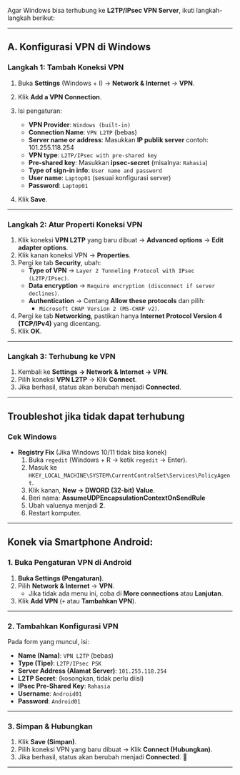 Agar Windows bisa terhubung ke **L2TP/IPsec VPN Server**, ikuti langkah-langkah berikut:  

---

## **A. Konfigurasi VPN di Windows**  
### **Langkah 1: Tambah Koneksi VPN**  
1. Buka **Settings** (Windows + I) → **Network & Internet** → **VPN**.  
2. Klik **Add a VPN Connection**.  
3. Isi pengaturan:  
   - **VPN Provider**: `Windows (built-in)`  
   - **Connection Name**: `VPN L2TP` (bebas)  
   - **Server name or address**: Masukkan **IP publik server** contoh: 101.255.118.254 
   - **VPN type**: `L2TP/IPsec with pre-shared key`  
   - **Pre-shared key**: Masukkan **ipsec-secret** (misalnya: `Rahasia`)  
   - **Type of sign-in info**: `User name and password`  
   - **User name**: `Laptop01` (sesuai konfigurasi server)  
   - **Password**: `Laptop01`  

4. Klik **Save**.  

---

### **Langkah 2: Atur Properti Koneksi VPN**  
1. Klik koneksi **VPN L2TP** yang baru dibuat → **Advanced options** → **Edit adapter options**.  
2. Klik kanan koneksi VPN → **Properties**.  
3. Pergi ke tab **Security**, ubah:  
   - **Type of VPN** → `Layer 2 Tunneling Protocol with IPsec (L2TP/IPsec)`.  
   - **Data encryption** → `Require encryption (disconnect if server declines)`.  
   - **Authentication** → Centang **Allow these protocols** dan pilih:  
     - `Microsoft CHAP Version 2 (MS-CHAP v2)`.  
4. Pergi ke tab **Networking**, pastikan hanya **Internet Protocol Version 4 (TCP/IPv4)** yang dicentang.  
5. Klik **OK**.  

---

### **Langkah 3: Terhubung ke VPN**  
1. Kembali ke **Settings → Network & Internet → VPN**.  
2. Pilih koneksi **VPN L2TP** → Klik **Connect**.  
3. Jika berhasil, status akan berubah menjadi **Connected**.  

---

## Troubleshot jika tidak dapat terhubung
### **Cek Windows**  
- **Registry Fix** (Jika Windows 10/11 tidak bisa konek)  
  1. Buka `regedit` (Windows + R → ketik `regedit` → Enter).  
  2. Masuk ke `HKEY_LOCAL_MACHINE\SYSTEM\CurrentControlSet\Services\PolicyAgent`.  
  3. Klik kanan, **New → DWORD (32-bit) Value**.  
  4. Beri nama: **AssumeUDPEncapsulationContextOnSendRule**  
  5. Ubah valuenya menjadi **2**.  
  6. Restart komputer.  

---

## Konek via Smartphone Android:

### **1. Buka Pengaturan VPN di Android**  
1. **Buka Settings (Pengaturan)**.  
2. Pilih **Network & Internet** → **VPN**.  
   - Jika tidak ada menu ini, coba di **More connections** atau **Lanjutan**.  
3. Klik **Add VPN** (`+` atau **Tambahkan VPN**).  

---

### **2. Tambahkan Konfigurasi VPN**  
Pada form yang muncul, isi:  

- **Name (Nama)**: `VPN L2TP` (bebas)  
- **Type (Tipe)**: `L2TP/IPsec PSK`  
- **Server Address (Alamat Server)**: `101.255.118.254`  
- **L2TP Secret**: (kosongkan, tidak perlu diisi)  
- **IPsec Pre-Shared Key**: `Rahasia`  
- **Username**: `Android01`  
- **Password**: `Android01`  

---

### **3. Simpan & Hubungkan**  
1. Klik **Save (Simpan)**.  
2. Pilih koneksi VPN yang baru dibuat → Klik **Connect (Hubungkan)**.  
3. Jika berhasil, status akan berubah menjadi **Connected**. 🎉  

---
